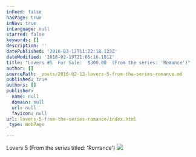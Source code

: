```yaml
---
inFeed: false
hasPage: true
inNav: true
inLanguage: null
starred: false
keywords: []
description: ''
datePublished: '2016-03-12T11:22:18.123Z'
dateModified: '2016-02-19T21:05:16.181Z'
title: "Lovers #5  For Sale:  $300.00  (From the series: 'Romance')"
author: []
sourcePath: _posts/2016-02-13-lovers-5-from-the-series-romance.md
published: true
authors: []
publisher:
  name: null
  domain: null
  url: null
  favicon: null
url: lovers-5-from-the-series-romance/index.html
_type: WebPage

---
```

Lovers 5  (From the series titled:  'Romance')
![](https://s3-us-west-2.amazonaws.com/the-grid-img/p/4441e4d37c4fd74cdd81b1f879563fb16248cd2d.jpg)
